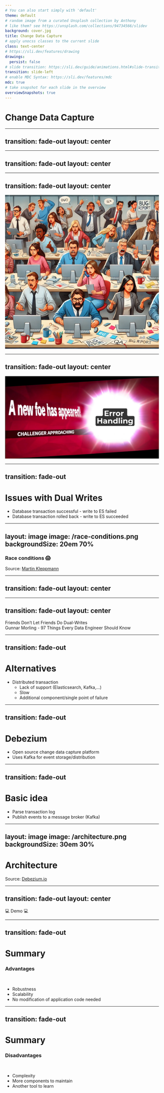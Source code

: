 ```yaml
---
# You can also start simply with 'default'
theme: default
# random image from a curated Unsplash collection by Anthony
# like them? see https://unsplash.com/collections/94734566/slidev
background: cover.jpg
title: Change Data Capture
# apply unocss classes to the current slide
class: text-center
# https://sli.dev/features/drawing
drawings:
  persist: false
# slide transition: https://sli.dev/guide/animations.html#slide-transitions
transition: slide-left
# enable MDC Syntax: https://sli.dev/features/mdc
mdc: true
# take snapshot for each slide in the overview
overviewSnapshots: true
---
```


# Change Data Capture

<!--
The last comment block of each slide will be treated as slide notes. It will be visible and editable in Presenter Mode along with the slide. [Read more in the docs](https://sli.dev/guide/syntax.html#notes)
-->

---
transition: fade-out
layout: center
---

<Excalidraw
drawFilePath="./application.excalidraw"
:darkMode="true"
:background="false"
/>

---
transition: fade-out
layout: center
---

<Excalidraw
drawFilePath="./cdc-dual-write.excalidraw"
:darkMode="true"
:background="false"
/>


---
transition: fade-out
layout: center
---

<img src="./bug-report.png" alt="Angry Users" width="600" />

---
transition: fade-out
layout: center
---

<img src="./challenger.png" alt="Challenger approaching"/>

---
transition: fade-out
---
# Issues with Dual Writes

<v-clicks>

- Database transaction successful - write to ES failed
- Database transaction rolled back - write to ES succeeded

</v-clicks>

---
layout: image
image: /race-conditions.png
backgroundSize: 20em 70%
---
### Race conditions 😱

<div class="absolute bottom-4 left-6 text-xs text-white opacity-80">
  Source: <a href="https://martin.kleppmann.com/2015/05/27/logs-for-data-infrastructure.html">Martin Kleppmann</a>
</div>

---
transition: fade-out
layout: center
---

<Excalidraw
drawFilePath="./cdc-dual-write-crossed.excalidraw"
:darkMode="true"
:background="false"
/>

---
transition: fade-out
layout: center
---

<div class="text-[2rem] text-white-800">
    Friends Don’t Let Friends Do Dual-Writes
</div>

<div class="italic mt-2">
  Gunnar Morling - 97 Things Every Data Engineer Should Know
</div>

---
transition: fade-out
---
# Alternatives

<v-clicks depth="2">

- Distributed transaction
  - Lack of support (Elasticsearch, Kafka,...)
  - Slow
  - Additional component/single point of failure

</v-clicks>

---
transition: fade-out
---
# Debezium

<v-clicks>

- Open source change data capture platform
- Uses Kafka for event storage/distribution

</v-clicks>

---
transition: fade-out
---
# Basic idea

<v-clicks>

- Parse transaction log
- Publish events to a message broker (Kafka)

</v-clicks>

---
layout: image
image: /architecture.png
backgroundSize: 30em 30%
---
# Architecture

<div class="absolute bottom-4 left-6 text-xs text-white opacity-80">
  Source: <a href="https://debezium.io/documentation/reference/3.1/architecture.html">Debezium.io</a>
</div>

---
transition: fade-out
layout: center
---

<div class="text-[4rem] text-white-800">
    💻 Demo 💻
</div>


---
transition: fade-out
---
# Summary

### Advantages

<br/>
<v-clicks>

- Robustness
- Scalability
- No modification of application code needed

</v-clicks>

---
transition: fade-out
---
# Summary

### Disadvantages 

<br/>
<v-clicks>

- Complexity
- More components to maintain
- Another tool to learn

</v-clicks>



